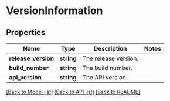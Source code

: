 # VersionInformation

## Properties
Name | Type | Description | Notes
------------ | ------------- | ------------- | -------------
**release_version** | **string** | The release version. | 
**build_number** | **string** | The build number. | 
**api_version** | **string** | The API version. | 

[[Back to Model list]](../../README.md#documentation-for-models) [[Back to API list]](../../README.md#documentation-for-api-endpoints) [[Back to README]](../../README.md)

